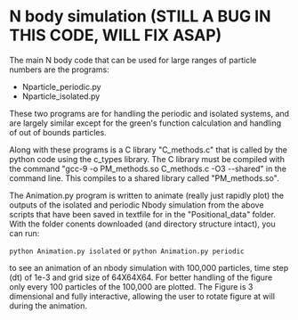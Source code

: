 # N body simulation (STILL A BUG IN THIS CODE, WILL FIX ASAP)

The main N body code that can be used for large ranges of particle numbers are the programs:
- Nparticle_periodic.py
- Nparticle_isolated.py

These two programs are for handling the periodic and isolated systems, and are largely similar except for the green's
function calculation and handling of out of bounds particles.

Along with these programs is a C library "C_methods.c" that is called by the python code using the c_types library. The C library must be compiled with the command "gcc-9 -o PM_methods.so C_methods.c -O3 --shared" in the command line. This compiles to a shared library called "PM_methods.so".

The Animation.py program is written to animate (really just rapidly plot) the outputs of the isolated and periodic Nbody simulation from the above scripts that have been saved in textfile for in the "Positional_data" folder. With the folder conents downloaded (and directory structure intact), you can run:

```python Animation.py isolated```
or 
```python Animation.py periodic```

to see an animation of an nbody simulation with 100,000 particles, time step (dt) of 1e-3 and grid size of 64X64X64. For better handling of the figure only every 100 particles of the 100,000 are plotted. The Figure is 3 dimensional and fully interactive, allowing the user to rotate figure at will during the animation. 